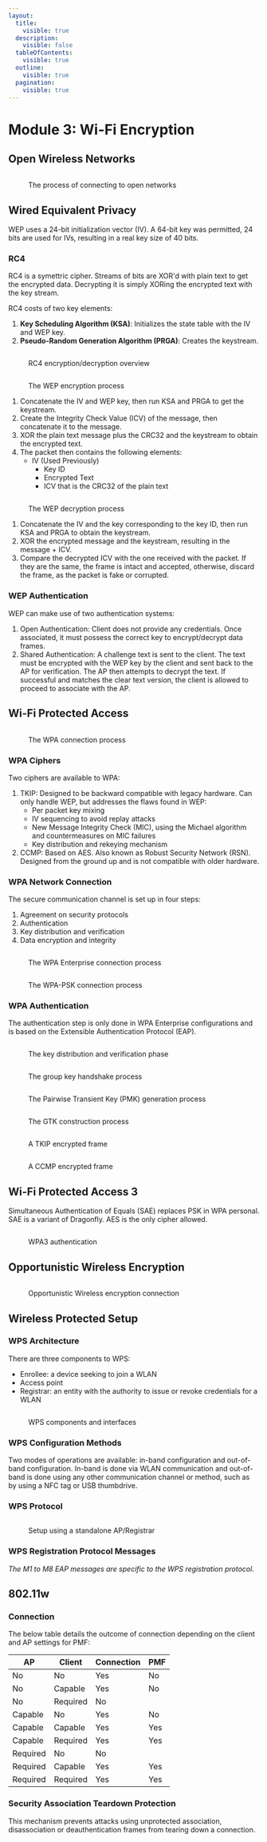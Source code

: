 ```yaml
---
layout:
  title:
    visible: true
  description:
    visible: false
  tableOfContents:
    visible: true
  outline:
    visible: true
  pagination:
    visible: true
---
```


# Module 3: Wi-Fi Encryption

## Open Wireless Networks

<figure><img src="../../../.gitbook/assets/image (21) (1).png" alt=""><figcaption><p>The process of connecting to open networks</p></figcaption></figure>

## Wired Equivalent Privacy

WEP uses a 24-bit initialization vector (IV). A 64-bit key was permitted, 24 bits are used for IVs, resulting in a real key size of 40 bits.

### RC4

RC4 is a symettric cipher. Streams of bits are XOR'd with plain text to get the encrypted data. Decrypting it is simply XORing the encrypted text with the key stream.&#x20;

RC4 costs of two key elements:

1. **Key Scheduling Algorithm (KSA)**: Initializes the state table with the IV and WEP key.
2. **Pseudo-Random Generation Algorithm (PRGA)**: Creates the keystream.

<figure><img src="../../../.gitbook/assets/image (22) (1).png" alt=""><figcaption><p>RC4 encryption/decryption overview</p></figcaption></figure>

<figure><img src="../../../.gitbook/assets/image (23) (1).png" alt=""><figcaption><p>The WEP encryption process</p></figcaption></figure>

1. Concatenate the IV and WEP key, then run KSA and PRGA to get the keystream.
2. Create the Integrity Check Value (ICV) of the message, then concatenate it to the message.
3. XOR the plain text message plus the CRC32 and the keystream to obtain the encrypted text.
4. The packet then contains the following elements:
   * IV (Used Previously)
     * Key ID
     * Encrypted Text
     * ICV that is the CRC32 of the plain text

<figure><img src="../../../.gitbook/assets/image (24) (1).png" alt=""><figcaption><p>The WEP decryption process</p></figcaption></figure>

1. Concatenate the IV and the key corresponding to the key ID, then run KSA and PRGA to obtain the keystream.
2. XOR the encrypted message and the keystream, resulting in the message + ICV.
3. Compare the decrypted ICV with the one received with the packet. If they are the same, the frame is intact and accepted, otherwise, discard the frame, as the packet is fake or corrupted.

### WEP Authentication

WEP can make use of two authentication systems:

1. Open Authentication: Client does not provide any credentials. Once associated, it must possess the correct key to encrypt/decrypt data frames.
2. Shared Authentication: A challenge text is sent to the client. The text must be encrypted with the WEP key by the client and sent back to the AP for verification. The AP then attempts to decrypt the text. If successful and matches the clear text version, the client is allowed to proceed to associate with the AP.

## Wi-Fi Protected Access

<figure><img src="../../../.gitbook/assets/image (25) (1).png" alt=""><figcaption><p>The WPA connection process</p></figcaption></figure>

### WPA Ciphers

Two ciphers are available to WPA:

1. TKIP: Designed to be backward compatible with legacy hardware. Can only handle WEP, but addresses the flaws found in WEP:
   * Per packet key mixing
   * IV sequencing to avoid replay attacks
   * New Message Integrity Check (MIC), using the Michael algorithm and countermeasures on MIC failures
   * Key distribution and rekeying mechanism
2. CCMP: Based on AES. Also known as Robust Security Network (RSN). Designed from the ground up and is not compatible with older hardware.

### WPA Network Connection

The secure communication channel is set up in four steps:

1. Agreement on security protocols
2. Authentication
3. Key distribution and verification
4. Data encryption and integrity

<figure><img src="../../../.gitbook/assets/image (30).png" alt=""><figcaption><p>The WPA Enterprise connection process</p></figcaption></figure>

<figure><img src="../../../.gitbook/assets/image (1) (1) (1) (1) (1).png" alt=""><figcaption><p>The WPA-PSK connection process</p></figcaption></figure>

### WPA Authentication

The authentication step is only done in WPA Enterprise configurations and is based on the Extensible Authentication Protocol (EAP).

<figure><img src="../../../.gitbook/assets/image (2) (1) (1) (1) (1).png" alt=""><figcaption><p>The key distribution and verification phase</p></figcaption></figure>

<figure><img src="../../../.gitbook/assets/image (3) (1) (1) (1).png" alt=""><figcaption><p>The group key handshake process</p></figcaption></figure>

<figure><img src="../../../.gitbook/assets/image (4) (1) (1) (1).png" alt=""><figcaption><p>The Pairwise Transient Key (PMK) generation process</p></figcaption></figure>

<figure><img src="../../../.gitbook/assets/image (5) (1) (1) (1).png" alt=""><figcaption><p>The GTK construction process</p></figcaption></figure>

<figure><img src="../../../.gitbook/assets/image (6) (1) (1).png" alt=""><figcaption><p>A TKIP encrypted frame</p></figcaption></figure>

<figure><img src="../../../.gitbook/assets/image (7) (1) (1).png" alt=""><figcaption><p>A CCMP encrypted frame</p></figcaption></figure>

## Wi-Fi Protected Access 3

Simultaneous Authentication of Equals (SAE) replaces PSK in WPA personal. SAE is a variant of Dragonfly. AES is the only cipher allowed.&#x20;

<figure><img src="../../../.gitbook/assets/image (8) (1) (1).png" alt=""><figcaption><p>WPA3 authentication</p></figcaption></figure>

## Opportunistic Wireless Encryption

<figure><img src="../../../.gitbook/assets/image (9) (1) (1).png" alt=""><figcaption><p>Opportunistic Wireless encryption connection</p></figcaption></figure>

## Wireless Protected Setup

### WPS Architecture

There are three components to WPS:

* Enrollee: a device seeking to join a WLAN
* Access point
* Registrar: an entity with the authority to issue or revoke credentials for a WLAN

<figure><img src="../../../.gitbook/assets/image (10) (1) (1).png" alt=""><figcaption><p>WPS components and interfaces</p></figcaption></figure>

### WPS Configuration Methods

Two modes of operations are available: in-band configuration and out-of-band configuration. In-band is done via WLAN communication and out-of-band is done using any other communication channel or method, such as by using a NFC tag or USB thumbdrive.

### WPS Protocol

<figure><img src="../../../.gitbook/assets/image (11) (1).png" alt=""><figcaption><p>Setup using a standalone AP/Registrar</p></figcaption></figure>

### WPS Registration Protocol Messages

_The M1 to M8 EAP messages are specific to the WPS registration protocol._   &#x20;

## 802.11w

### Connection

The below table details the outcome of connection depending on the client and AP settings for PMF:

| AP       | Client   | Connection | PMF |
| -------- | -------- | ---------- | --- |
| No       | No       | Yes        | No  |
| No       | Capable  | Yes        | No  |
| No       | Required | No         |     |
| Capable  | No       | Yes        | No  |
| Capable  | Capable  | Yes        | Yes |
| Capable  | Required | Yes        | Yes |
| Required | No       | No         |     |
| Required | Capable  | Yes        | Yes |
| Required | Required | Yes        | Yes |

### Security Association Teardown Protection

This mechanism prevents attacks using unprotected association, disassociation or deauthentication frames from tearing down a connection.
